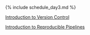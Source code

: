{% include schedule_day3.md %}

[Introduction to Version Control](https://otagobioinformaticsspringschool.github.io/intro-git/)

[Introduction to Reproducible Pipelines](https://otagobioinformaticsspringschool.github.io/snakemake_workshop/)
